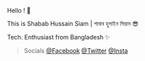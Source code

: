 Hello ! 👋

This is Shabab Hussain Siam | শাবাব হুসাইন সিয়াম 😎

Tech. Enthusiast from Bangladesh ✨

> Socials [@Facebook](https://www.facebook.com/sh808siam) [@Twitter](https://www.twitter.com/sh808siam) [@Insta](https://www.instagram.com/sh808siam)

